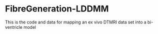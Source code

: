 # FibreGeneration-LDDMM
This is the code and data for mapping an ex vivo DTMRI data set into a bi-ventricle model
